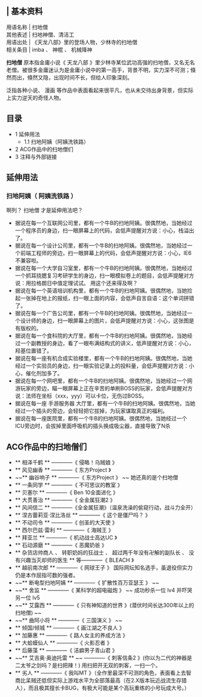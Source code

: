 |  **基本资料**  
---  
用语名称  |  扫地僧   
其他表述  |  扫地神僧、清洁工   
用语出处  |  《天龙八部》里的登场人物，少林寺的扫地僧   
相关条目  |  imba  、  神棍  、  机械降神   
  
**扫地僧** 原本指金庸小说《  天龙八部
》里少林寺某位武功高强的扫地僧，又名无名老僧。被很多金庸迷认为是金庸小说中的第一高手，背景不明，实力深不可测；倏然而出，倏然又隐，出现时间不长，但给人印象深刻。

泛指各种小说、  漫画  等作品中表面看起来很平凡，也从未交待出身背景，但实际上实力逆天的奇怪人物。

##  目录

  * 1  延伸用法 
    * 1.1  扫地阿姨（阿姨洗铁路） 
  * 2  ACG作品中的扫地僧们 
  * 3  注释与外部链接 

##  延伸用法

###  扫地阿姨（  阿姨洗铁路  ）

啊列？  扫地僧  才是延伸用法吧？

  * 据说在每一个互联网公司里，都有一个牛B的扫地阿姨。很偶然地，当她经过一个程序员的身边，扫一眼屏幕上的代码，会低声提醒对方说：小心，栈溢出了。 
  * 据说在每一个设计公司里，都有一个牛B的扫地阿姨。很偶然地，当她经过一个前端工程师的旁边，扫一眼屏幕上的代码，会低声提醒对方说：小心，IE6不兼容啦。 
  * 据说在每一个大学自习室里，都有一个牛B的扫地阿姨。很偶然地，当她经过一个抓耳挠腮复习考研学生的身边，扫一眼模拟卷上的题目，会低声提醒对方说：用拉格朗日中值定理试试。  用这个还来得及啊？ 
  * 据说在每一个英语培训机构里，都有一个牛B的扫地阿姨。很偶然地，当她捡起一张掉在地上的报纸，扫一眼上面的内容，会低声自言自语：这个单词拼错了。 
  * 据说在每一个广告公司里，都有一个牛B的扫地阿姨。很偶然地，当她经过一个设计师的身边，扫一眼屏幕上的图片，会低声提醒对方说：小心，这张图是有版权的。 
  * 据说在每一个食科院的大厅里，都有一个牛B的扫地阿姨。很偶然地，当她经过一个副教授的身边，看了一眼布满结构式的讲义，低声提醒对方说：小心，羟基位置错了。 
  * 据说在每一座有机合成实验楼里，都有一个牛B的扫地阿姨。很偶然地，当她经过一个实验员的身边，扫一眼实验记录上的投料量，会低声提醒对方说：小心，催化剂加多了。 
  * 据说在每一个网吧里，都有一个牛B的扫地阿姨。很偶然地，当她经过一个网游玩家的旁边，瞄一眼屏幕上正在辛苦的单刷BOSS的玩家，会低声提醒对方说：法师在坐标（xxx，yyy）可以卡位，无伤过BOSS。 
  * 据说在每一座  手游服务器  大厅里，都有一个牛B的扫地阿姨。很偶然地，当她经过一个插头的旁边，会轻轻把它拔掉，为玩家谋取真正的福利。 
  * 据说在每一座医院里，都有一个牛B的扫地阿姨。很偶然地，当她经过一个ICU旁边时，会拔掉里面呼吸机的插头换成吸尘器，直接导致了N杀 

##  ACG作品中的扫地僧们

  * ** 相泽千鹤  ** ————《  侵略！乌贼娘  》 
  * ** 风见幽香  ** ————《  东方Project  》 
  * ~~** 幽谷响子  ** ————《  东方Project  》 ~~ 她还真的是个扫地僧 
  * ** 一条同学  ** ————《  不可思议的教室  》 
  * ** 贝塞尔  ** ————《  Ben 10全面进化  》 
  * ** 大贯善治  ** ————《  全金属狂潮2  》 
  * ** 风间信二  ** ————《全金属狂潮》（温泉洗澡的偷窥行动，战斗力全开） 
  * ** 涅古蕾莉亚·涅比洛丝  ** ————《  这个是僵尸吗？  》 
  * ** 不动司令  ** ————《  创圣的大天使  》 
  * ** 西尔巴兹·雷利  ** ————《  海贼王  》 
  * ** 拜亚兰  ** ————《  机动战士高达UC  》 
  * ** 石动源磨  ** ————《  恶魔奶爸  》 
  * ** 杂货店帅商人  、  转职奶妈的狂战士  、  超过两千年没有卍解的副队长  、  没有兴趣当灭却师的医生  ** 等————《  BLEACH  》 
  * ** 越前南次郎  ** ————《  网球王子  》  国际网坛知名选手，虽退役但实力仍是本作屈指可数的强者。 
  * ~~** 断电型扫地阿姨  ** ————《  扩散性百万亚瑟王  》 ~~
  * ~~** 舍监  ** ————《  某科学的超电磁炮  》 ~~ 成功秒杀一位  lv4  并吓哭另一位  lv5 
  * ~~** 艾露西  ** ————《  只有神知道的世界  》(潜伏时间长达300年以上的扫地僧) ~~
  * ~~** 曲阿小将  ** ————《  三国演义  》 ~~
  * ** 倾国/倾城  ** ————《  画江湖之不良人  》 
  * ** 加藤惠  ** ————《  路人女主的养成方法  》 
  * ** 大蛤蟆仙人  ** ————《  火影忍者  》 
  * ** 后藤藻  ** ————《  洁癖男子青山君  》 
  * ~~** 艾吉奥·奥迪托雷  ** ~~ ————《  刺客信条2  》(你以为二代的神器是二太爷之剑吗？是扫把辣！)  用扫把开无双的刺客，一扫一个。 
  * ** 劣人  ** ————《  我叫MT  》（全作里最深不可测的角色，表面看上去智商比呆贼还低但实际上游戏水平为全部落最高（在2.X版本玩近战流生存猎人），而且极其擅长卡BUG，有极大可能是某个高玩重练的小号玩成大号。） 

  